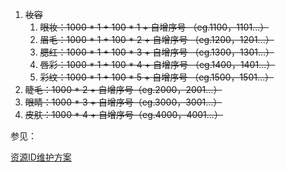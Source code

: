 1. ~~妆容~~
    1. ~~眼妆：1000 * 1 + 100 * 1 + 自增序号 （eg.1100，1101...）~~
    2. ~~眉毛：1000 * 1 + 100 * 2 + 自增序号 （eg.1200，1201...）~~
    3. ~~腮红：1000 * 1 + 100 * 3 + 自增序号 （eg.1300，1301...）~~
    4. ~~唇彩：1000 * 1 + 100 * 4 + 自增序号 （eg.1400，1401...）~~
    5. ~~彩纹：1000 * 1 + 100 * 5 + 自增序号 （eg.1500，1501...）~~
2. ~~睫毛：1000 * 2 + 自增序号（eg.2000，2001...）~~
3. ~~眼睛：1000 * 3 + 自增序号（eg.3000，3001...）~~
4. ~~皮肤：1000 * 4 + 自增序号（eg.4000，4001...）~~

参见：

[资源ID维护方案](https://snh48group.yuque.com/org-wiki-snh48group-ec9yge/rgqlf2/hg0m9tpgzz8w1bx9)

